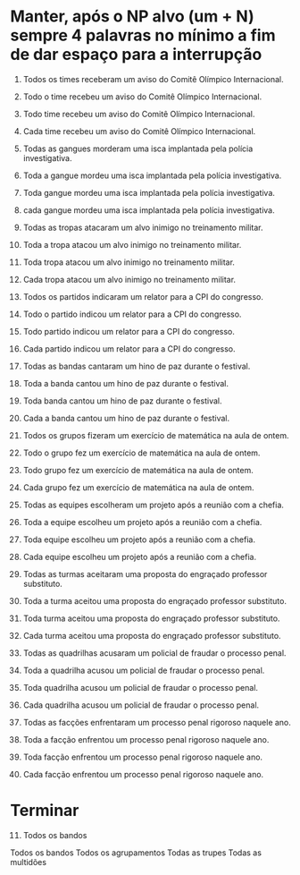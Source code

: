 # Manter, após o NP alvo (um + N) sempre 4 palavras no mínimo a fim de dar espaço para a interrupção

1. Todos os times receberam um aviso do Comitê Olímpico Internacional.
1. Todo o time recebeu um aviso do Comitê Olímpico Internacional.
1. Todo time recebeu um aviso do Comitê Olímpico Internacional.
1. Cada time recebeu um aviso do Comitê Olímpico Internacional.

2. Todas as gangues morderam uma isca implantada pela polícia investigativa.
2. Toda a gangue mordeu uma isca implantada pela polícia investigativa.
2. Toda gangue mordeu uma isca implantada pela polícia investigativa.
2. cada gangue mordeu uma isca implantada pela polícia investigativa.

3. Todas as tropas atacaram um alvo inimigo no treinamento militar.
3. Toda a tropa atacou um alvo inimigo no treinamento militar.
3. Toda tropa atacou um alvo inimigo no treinamento militar.
3. Cada tropa atacou um alvo inimigo no treinamento militar.

4. Todos os partidos indicaram um relator para a CPI do congresso.
4. Todo o partido indicou um relator para a CPI do congresso.
4. Todo partido indicou um relator para a CPI do congresso.
4. Cada partido indicou um relator para a CPI do congresso.

5. Todas as bandas cantaram um hino de paz durante o festival.
5. Toda a banda cantou um hino de paz durante o festival.
5. Toda banda cantou um hino de paz durante o festival.
5. Cada a banda cantou um hino de paz durante o festival.

6. Todos os grupos fizeram um exercício de matemática na aula de ontem.
6. Todo o grupo fez um exercício de matemática na aula de ontem.
6. Todo grupo fez um exercício de matemática na aula de ontem.
6. Cada grupo fez um exercício de matemática na aula de ontem.

7. Todas as equipes escolheram um projeto após a reunião com a chefia.
7. Toda a equipe escolheu um projeto após a reunião com a chefia.
7. Toda equipe escolheu um projeto após a reunião com a chefia.
7. Cada equipe escolheu um projeto após a reunião com a chefia.

8. Todas as turmas aceitaram uma proposta do engraçado professor substituto.
8. Toda a turma aceitou uma proposta do engraçado professor substituto.
8. Toda turma aceitou uma proposta do engraçado professor substituto.
8. Cada turma aceitou uma proposta do engraçado professor substituto.

9. Todas as quadrilhas acusaram um policial de fraudar o processo penal.
9. Toda a quadrilha acusou um policial de fraudar o processo penal.
9. Toda quadrilha acusou um policial de fraudar o processo penal.
9. Cada quadrilha acusou um policial de fraudar o processo penal.

10. Todas as facções enfrentaram um processo penal rigoroso naquele ano.
10. Toda a facção enfrentou um processo penal rigoroso naquele ano.
10. Toda facção enfrentou um processo penal rigoroso naquele ano.
10. Cada facção enfrentou um processo penal rigoroso naquele ano.

# Terminar
11. Todos os bandos 

Todos os bandos
Todos os agrupamentos
Todas as trupes
Todas as multidões
